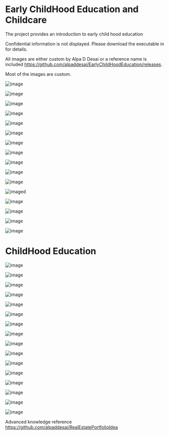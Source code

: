 # Early ChildHood Education and Childcare

The project provides an introduction to early child  hood education

Confidential information is not displayed. Please download the executable in for details.

All images are either custom by Alpa D Desai or a reference name is included https://github.com/alpaddesai/EarlyChildHoodEducation/releases.

Most of the images are custom.

![image](ChildHoodDevelopment.png)

![image](BrightHorizonsI.jpg)

![image](ParentingNutrition.jpg)

![image](ChildHealthcare.jpg)

![image](EarlyChildHoodEducation.jpg)

![image](KidsNutrition.jpg)

![image](TownRecreationCenterSchoolEvents.jpg)

![image](ActivitiesToDoWithKids.jpg)

![image](Shopping.jpg)

![image](FourSeasonsActivities.jpg)

![image](EarlyDevelopmentSkillsforKids.jpg)

![imaged](ElementarySchoolActivities.jpg)

![image](DomesticTravelwithChild.jpg)

![image](BuildingRelationshipsI.jpg)

![image](AirTravelChild.JPG)

![image](FamilyIntroductions.JPG)

# ChildHood Education 

![image](HealthCare.jpg)

![image](ReadingProgram.JPG)

![image](CelebrationsAtSchoolWithChild.JPG)

![image](ActivitiesToDoWithChild.JPG)

![image](ElementarySchool.JPG)

![image](ElementarySchoolHomework.JPG)

![image](MathProgram.JPG)

![image](EthnicCuisinesI.jpg)

![image](EducationalExtraCurricularActivities.jpg)

![image](MultiCulturalExperienceKids.jpg)

![image](Languages.jpg)

![image](RealEstateLivingArrangements.jpg)

![image](PracticeMakesPerfect.jpg)

![image](Grandparents.jpg)

![image](EthicsandExcellence.png)

![image](USCopyrightCertificate.png)

Advanced knowledge reference https://github.com/alpaddesai/RealEstatePortfolioIdea
